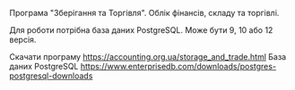 Програма "Зберігання та Торгівля".
Облік фінансів, складу та торгівлі.

Для роботи потрібна база даних PostgreSQL. Може бути 9, 10 або 12 версія.

Скачати програму      https://accounting.org.ua/storage_and_trade.html
База даних PostgreSQL https://www.enterprisedb.com/downloads/postgres-postgresql-downloads